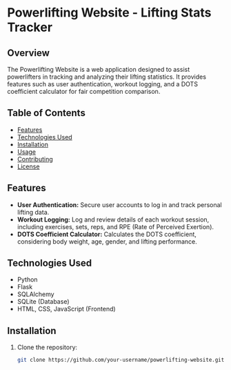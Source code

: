 # Powerlifting Website - Lifting Stats Tracker

## Overview
The Powerlifting Website is a web application designed to assist powerlifters in tracking and analyzing their lifting statistics. It provides features such as user authentication, workout logging, and a DOTS coefficient calculator for fair competition comparison.

## Table of Contents
- [Features](#features)
- [Technologies Used](#technologies-used)
- [Installation](#installation)
- [Usage](#usage)
- [Contributing](#contributing)
- [License](#license)

## Features
- **User Authentication:** Secure user accounts to log in and track personal lifting data.
- **Workout Logging:** Log and review details of each workout session, including exercises, sets, reps, and RPE (Rate of Perceived Exertion).
- **DOTS Coefficient Calculator:** Calculates the DOTS coefficient, considering body weight, age, gender, and lifting performance.

## Technologies Used
- Python
- Flask
- SQLAlchemy
- SQLite (Database)
- HTML, CSS, JavaScript (Frontend)

## Installation
1. Clone the repository:
   ```bash
   git clone https://github.com/your-username/powerlifting-website.git
